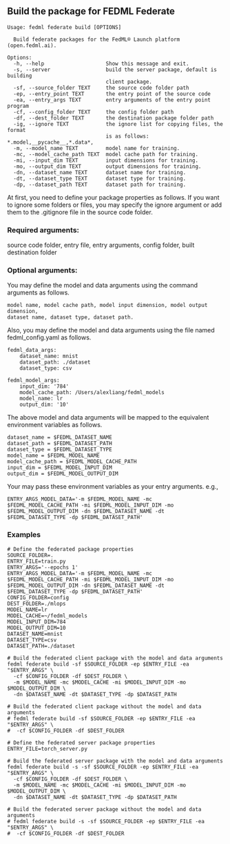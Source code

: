 
## Build the package for FEDML Federate
```
Usage: fedml federate build [OPTIONS]

  Build federate packages for the FedML® Launch platform (open.fedml.ai).

Options:
  -h, --help                    Show this message and exit.
  -s, --server                  build the server package, default is building
                                client package.
  -sf, --source_folder TEXT     the source code folder path
  -ep, --entry_point TEXT       the entry point of the source code
  -ea, --entry_args TEXT        entry arguments of the entry point program
  -cf, --config_folder TEXT     the config folder path
  -df, --dest_folder TEXT       the destination package folder path
  -ig, --ignore TEXT            the ignore list for copying files, the format
                                is as follows: *.model,__pycache__,*.data*,
  -m, --model_name TEXT         model name for training.
  -mc, --model_cache_path TEXT  model cache path for training.
  -mi, --input_dim TEXT         input dimensions for training.
  -mo, --output_dim TEXT        output dimensions for training.
  -dn, --dataset_name TEXT      dataset name for training.
  -dt, --dataset_type TEXT      dataset type for training.
  -dp, --dataset_path TEXT      dataset path for training.
```

At first, you need to define your package properties as follows.
If you want to ignore some folders or files, you may specify the ignore argument 
or add them to the .gitignore file in the source code folder.   

### Required arguments:
source code folder, entry file, entry arguments,
config folder, built destination folder

### Optional arguments:
You may define the model and data arguments using the command arguments as follows.
```
model name, model cache path, model input dimension, model output dimension,
dataset name, dataset type, dataset path.
```

Also, you may define the model and data arguments using the file named fedml_config.yaml as follows.
```
fedml_data_args:
    dataset_name: mnist
    dataset_path: ./dataset
    dataset_type: csv
    
fedml_model_args:
    input_dim: '784'
    model_cache_path: /Users/alexliang/fedml_models
    model_name: lr
    output_dim: '10'
```

The above model and data arguments will be mapped to the equivalent environment variables as follows.
```
dataset_name = $FEDML_DATASET_NAME
dataset_path = $FEDML_DATASET_PATH
dataset_type = $FEDML_DATASET_TYPE
model_name = $FEDML_MODEL_NAME
model_cache_path = $FEDML_MODEL_CACHE_PATH
input_dim = $FEDML_MODEL_INPUT_DIM
output_dim = $FEDML_MODEL_OUTPUT_DIM
```

Your may pass these environment variables as your entry arguments. e.g.,
```
ENTRY_ARGS_MODEL_DATA='-m $FEDML_MODEL_NAME -mc $FEDML_MODEL_CACHE_PATH -mi $FEDML_MODEL_INPUT_DIM -mo $FEDML_MODEL_OUTPUT_DIM -dn $FEDML_DATASET_NAME -dt $FEDML_DATASET_TYPE -dp $FEDML_DATASET_PATH'
```

### Examples
```
# Define the federated package properties
SOURCE_FOLDER=.
ENTRY_FILE=train.py
ENTRY_ARGS='--epochs 1'
ENTRY_ARGS_MODEL_DATA='-m $FEDML_MODEL_NAME -mc $FEDML_MODEL_CACHE_PATH -mi $FEDML_MODEL_INPUT_DIM -mo $FEDML_MODEL_OUTPUT_DIM -dn $FEDML_DATASET_NAME -dt $FEDML_DATASET_TYPE -dp $FEDML_DATASET_PATH'
CONFIG_FOLDER=config
DEST_FOLDER=./mlops
MODEL_NAME=lr
MODEL_CACHE=~/fedml_models
MODEL_INPUT_DIM=784
MODEL_OUTPUT_DIM=10
DATASET_NAME=mnist
DATASET_TYPE=csv
DATASET_PATH=./dataset

# Build the federated client package with the model and data arguments
fedml federate build -sf $SOURCE_FOLDER -ep $ENTRY_FILE -ea "$ENTRY_ARGS" \
  -cf $CONFIG_FOLDER -df $DEST_FOLDER \
  -m $MODEL_NAME -mc $MODEL_CACHE -mi $MODEL_INPUT_DIM -mo $MODEL_OUTPUT_DIM \
  -dn $DATASET_NAME -dt $DATASET_TYPE -dp $DATASET_PATH

# Build the federated client package without the model and data arguments
# fedml federate build -sf $SOURCE_FOLDER -ep $ENTRY_FILE -ea "$ENTRY_ARGS" \
#  -cf $CONFIG_FOLDER -df $DEST_FOLDER 
 
# Define the federated server package properties
ENTRY_FILE=torch_server.py

# Build the federated server package with the model and data arguments
fedml federate build -s -sf $SOURCE_FOLDER -ep $ENTRY_FILE -ea "$ENTRY_ARGS" \
  -cf $CONFIG_FOLDER -df $DEST_FOLDER \
  -m $MODEL_NAME -mc $MODEL_CACHE -mi $MODEL_INPUT_DIM -mo $MODEL_OUTPUT_DIM \
  -dn $DATASET_NAME -dt $DATASET_TYPE -dp $DATASET_PATH
  
# Build the federated server package without the model and data arguments
# fedml federate build -s -sf $SOURCE_FOLDER -ep $ENTRY_FILE -ea "$ENTRY_ARGS" \
#  -cf $CONFIG_FOLDER -df $DEST_FOLDER
```
